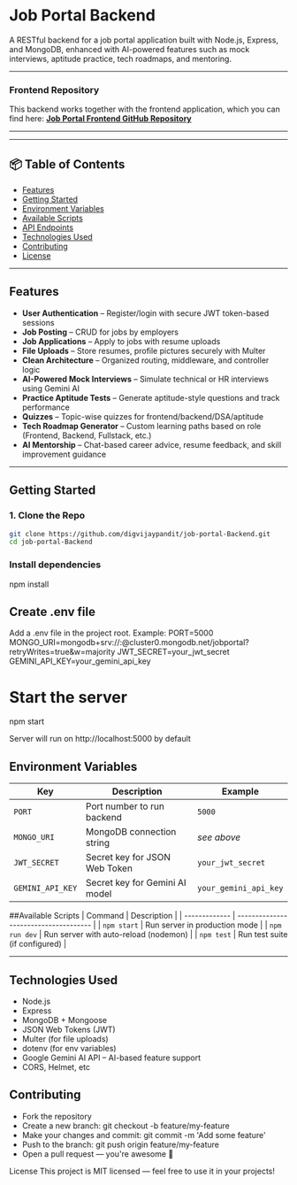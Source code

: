 # Job Portal Backend

A RESTful backend for a job portal application built with Node.js, Express, and MongoDB, enhanced with AI-powered features such as mock interviews, aptitude practice, tech roadmaps, and mentoring.

---

### Frontend Repository

This backend works together with the frontend application, which you can find here:
**[Job Portal Frontend GitHub Repository](https://github.com/digvijaypandit/job-portal-in-react)**

---

---

## 📦 Table of Contents

- [Features](#features)  
- [Getting Started](#getting-started)  
- [Environment Variables](#environment-variables)  
- [Available Scripts](#available-scripts)  
- [API Endpoints](#api-endpoints)  
- [Technologies Used](#technologies-used)  
- [Contributing](#contributing)  
- [License](#license)

---

## Features

- **User Authentication** – Register/login with secure JWT token-based sessions  
- **Job Posting** – CRUD for jobs by employers  
- **Job Applications** – Apply to jobs with resume uploads  
- **File Uploads** – Store resumes, profile pictures securely with Multer  
- **Clean Architecture** – Organized routing, middleware, and controller logic  
- **AI-Powered Mock Interviews** – Simulate technical or HR interviews using Gemini AI  
- **Practice Aptitude Tests** – Generate aptitude-style questions and track performance  
- **Quizzes** – Topic-wise quizzes for frontend/backend/DSA/aptitude  
- **Tech Roadmap Generator** – Custom learning paths based on role (Frontend, Backend, Fullstack, etc.)  
- **AI Mentorship** – Chat-based career advice, resume feedback, and skill improvement guidance

---

## Getting Started

### 1. Clone the Repo

```bash
git clone https://github.com/digvijaypandit/job-portal-Backend.git
cd job-portal-Backend
```

### Install dependencies
npm install

## Create .env file
Add a .env file in the project root. Example:
PORT=5000
MONGO_URI=mongodb+srv://<username>:<password>@cluster0.mongodb.net/jobportal?retryWrites=true&w=majority
JWT_SECRET=your_jwt_secret
GEMINI_API_KEY=your_gemini_api_key

# Start the server
npm start

Server will run on http://localhost:5000 by default
## Environment Variables
| Key          | Description                   | Example           |
| ------------ | ----------------------------- | ----------------- |
| `PORT`       | Port number to run backend    | `5000`            |
| `MONGO_URI`  | MongoDB connection string     | *see above*       |
| `JWT_SECRET` | Secret key for JSON Web Token | `your_jwt_secret` |
| `GEMINI_API_KEY` | Secret key for Gemini AI model | `your_gemini_api_key` |


##Available Scripts
| Command       | Description                           |
| ------------- | ------------------------------------- |
| `npm start`   | Run server in production mode         |
| `npm run dev` | Run server with auto-reload (nodemon) |
| `npm test`    | Run test suite (if configured)        |

---
## Technologies Used
- Node.js
- Express
- MongoDB + Mongoose
- JSON Web Tokens (JWT)
- Multer (for file uploads)
- dotenv (for env variables)
- Google Gemini AI API – AI-based feature support
- CORS, Helmet, etc

## Contributing
- Fork the repository
- Create a new branch: git checkout -b feature/my-feature
- Make your changes and commit: git commit -m 'Add some feature'
- Push to the branch: git push origin feature/my-feature
- Open a pull request — you're awesome 🎉

License
This project is MIT licensed — feel free to use it in your projects!
